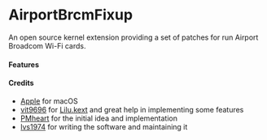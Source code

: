 AirportBrcmFixup
==================

An open source kernel extension providing a set of patches for run Airport Broadcom Wi-Fi cards.


#### Features



#### Credits
- [Apple](https://www.apple.com) for macOS  
- [vit9696](https://github.com/vit9696) for [Lilu.kext](https://github.com/vit9696/Lilu) and great help in implementing some features
- [PMheart](https://github.com/PMheart) for the initial idea and implementation
- [lvs1974](https://applelife.ru/members/lvs1974.53809/) for writing the software and maintaining it
